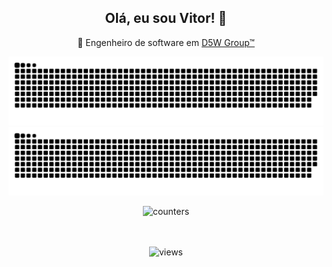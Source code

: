 
<div align="center">
<h2>Olá, eu sou Vitor! 👋</h2>
<p>👷 Engenheiro de software em <a href="https://github.com/d5whub">D5W Group™</a></p>

![github contribution grid snake animation](https://raw.githubusercontent.com/vitorsreis/vitorsreis/output/snake.svg#gh-light-mode-only)![github contribution grid snake animation](https://raw.githubusercontent.com/vitorsreis/vitorsreis/output/snake.svg#gh-light-mode-only)

<img height="50%" width="auto" src ="https://github-readme-stats.vercel.app/api?username=vitorsreis&show_icons=true&count_private=true&theme=tokyonight&hide_border=true&hide=issues,contribs&bg_color=00000000" alt="counters" />

[//]: # (<img height="50%" width="auto" src ="https://github-readme-stats.vercel.app/api/top-langs/?username=vitorsreis&layout=compact&hide_border=true&theme=tokyonight&bg_color=00000000&langs_count=6&hide=jupyter%20notebook,tex,css,php" alt="top-lang" />)

[//]: # (<img src ="https://github-readme-streak-stats.herokuapp.com?user=vitorsreis&theme=tokyonight&hide_border=true&background=FFFFFF00" alt="contributions" />)
<br>
<br>
<img src="https://komarev.com/ghpvc/?username=vitorsreis&style=flat&color=70a5fd&label=VIEWS" alt="views" />

</div>